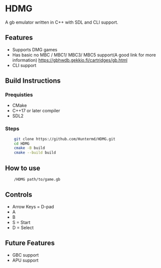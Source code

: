 # HDMG
A gb emulator written in C++ with SDL and CLI support.

## Features
- Supports DMG games
- Has basic no MBC / MBC1/ MBC3/ MBC5 support(A good link for more information) https://gbhwdb.gekkio.fi/cartridges/gb.html
- CLI support

## Build Instructions

### Prequisties
- CMake
- C++17 or later compiler
- SDL2
### Steps
```bash
    git clone https://github.com/Huntermd/HDMG.git
    cd HDMG
    cmake -B build
    cmake --build build
```
## How to use
```bash
    /HDMG path/to/game.gb
```
## Controls
- Arrow Keys = D-pad
- A
- B
- S = Start
- D = Select
## Future Features
- GBC support
- APU support